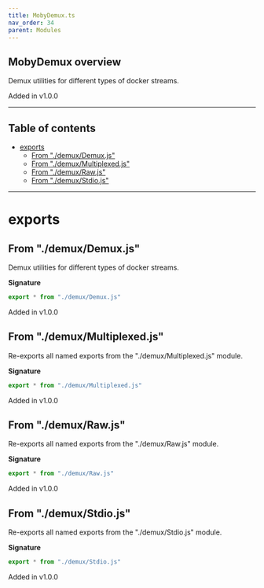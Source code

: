 ```yaml
---
title: MobyDemux.ts
nav_order: 34
parent: Modules
---
```


## MobyDemux overview

Demux utilities for different types of docker streams.

Added in v1.0.0

---

<h2 class="text-delta">Table of contents</h2>

- [exports](#exports)
  - [From "./demux/Demux.js"](#from-demuxdemuxjs)
  - [From "./demux/Multiplexed.js"](#from-demuxmultiplexedjs)
  - [From "./demux/Raw.js"](#from-demuxrawjs)
  - [From "./demux/Stdio.js"](#from-demuxstdiojs)

---

# exports

## From "./demux/Demux.js"

Demux utilities for different types of docker streams.

**Signature**

```ts
export * from "./demux/Demux.js"
```

Added in v1.0.0

## From "./demux/Multiplexed.js"

Re-exports all named exports from the "./demux/Multiplexed.js" module.

**Signature**

```ts
export * from "./demux/Multiplexed.js"
```

Added in v1.0.0

## From "./demux/Raw.js"

Re-exports all named exports from the "./demux/Raw.js" module.

**Signature**

```ts
export * from "./demux/Raw.js"
```

Added in v1.0.0

## From "./demux/Stdio.js"

Re-exports all named exports from the "./demux/Stdio.js" module.

**Signature**

```ts
export * from "./demux/Stdio.js"
```

Added in v1.0.0
